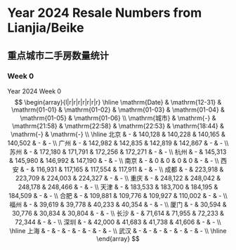 # Year 2024 Resale Numbers from Lianjia/Beike

## 重点城市二手房数量统计



### Week 0

$\text{Year 2024 Week 0}$
$$
\begin{array}{l|r|r|r|r|r|r|r}
\hline
\mathrm{Date} & \mathrm{12-31} & \mathrm{01-01} & \mathrm{01-02} & \mathrm{01-03} & \mathrm{01-04} & \mathrm{01-05} & \mathrm{01-06} \\
\mathrm{城市} & \mathrm{-} & \mathrm{21:58} & \mathrm{22:58} & \mathrm{22:53} & \mathrm{18:44} & \mathrm{-} & \mathrm{-} \\
\hline
北京 & - & 140,128 & 140,228 & 140,165 & 140,502 & - & - \\
广州 & - & 142,982 & 142,835 & 142,819 & 142,867 & - & - \\
苏州 & - & 172,180 & 171,791 & 172,256 & 172,271 & - & - \\
杭州 & - & 145,313 & 145,980 & 146,992 & 147,190 & - & - \\
南京 & - & 0 & 0 & 0 & 0 & - & - \\
西安 & - & 116,931 & 117,165 & 117,554 & 117,911 & - & - \\
成都 & - & 223,918 & 223,709 & 224,003 & 224,327 & - & - \\
重庆 & - & 248,122 & 248,042 & 248,178 & 248,466 & - & - \\
天津 & - & 183,533 & 183,700 & 184,195 & 184,509 & - & - \\
合肥 & - & 109,881 & 109,776 & 109,927 & 110,002 & - & - \\
福州 & - & 39,619 & 39,778 & 40,233 & 40,354 & - & - \\
厦门 & - & 30,594 & 30,776 & 30,834 & 30,804 & - & - \\
长沙 & - & 71,614 & 71,955 & 72,233 & 72,344 & - & - \\
深圳 & - & 42,000 & 41,683 & 41,738 & 41,606 & - & - \\
\hline
上海 & - & - & - & - & - & - & - \\
武汉 & - & - & - & - & - & - & - \\
\hline
\end{array}
$$

